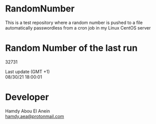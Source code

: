 # RandomNumber    
This is a test repository where a random number is pushed to a file automatically passwordless from a cron job in my Linux CentOS server    
# Random Number of the last run   
32731
      
Last update (GMT +1)    
08/30/21 18:00:01
# Developer    
Hamdy Abou El Anein   
hamdy.aea@protonmail.com
